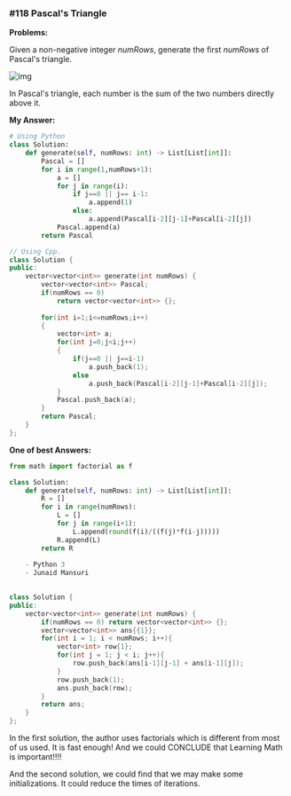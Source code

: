 ### #118 Pascal's Triangle

**Problems:**

Given a non-negative integer *numRows*, generate the first *numRows* of Pascal's triangle.

![img](https://upload.wikimedia.org/wikipedia/commons/0/0d/PascalTriangleAnimated2.gif)

In Pascal's triangle, each number is the sum of the two numbers directly above it.



**My Answer:** 

```python
# Using Python
class Solution:
    def generate(self, numRows: int) -> List[List[int]]:
        Pascal = []
        for i in range(1,numRows+1):
            a = []
            for j in range(i):
                if j==0 || j== i-1:
                    a.append(1)
                else:
                    a.append(Pascal[i-2][j-1]+Pascal[i-2][j])
            Pascal.append(a)
        return Pascal
```

```c++
// Using Cpp.
class Solution {
public:
    vector<vector<int>> generate(int numRows) {
        vector<vector<int>> Pascal;
        if(numRows == 0) 
            return vector<vector<int>> {};
        
        for(int i=1;i<=numRows;i++)
        {
            vector<int> a;
            for(int j=0;j<i;j++)
            {
                if(j==0 || j==i-1)
                    a.push_back(1);
                else
                    a.push_back(Pascal[i-2][j-1]+Pascal[i-2][j]);
            }
            Pascal.push_back(a);
        }
        return Pascal;
    }
};
```



**One of best Answers:**

```python
from math import factorial as f

class Solution:
    def generate(self, numRows: int) -> List[List[int]]:
    	R = []
    	for i in range(numRows):
    		L = []
    		for j in range(i+1):
    			L.append(round(f(i)/((f(j)*f(i-j)))))
    		R.append(L)
    	return R
		
	- Python 3
	- Junaid Mansuri
   
```

```c++
class Solution {
public:
    vector<vector<int>> generate(int numRows) {
        if(numRows == 0) return vector<vector<int>> {};
        vector<vector<int>> ans{{1}};
        for(int i = 1; i < numRows; i++){
            vector<int> row{1};
            for(int j = 1; j < i; j++){
                row.push_back(ans[i-1][j-1] + ans[i-1][j]);
            }
            row.push_back(1);
            ans.push_back(row);
        }
        return ans;
    }
};
```



In the first solution, the author uses factorials which is different from most of us used. It is fast enough! And we could CONCLUDE that Learning Math is important!!!!



And the second solution, we could find that we may make some initializations. It could reduce the times of iterations.
